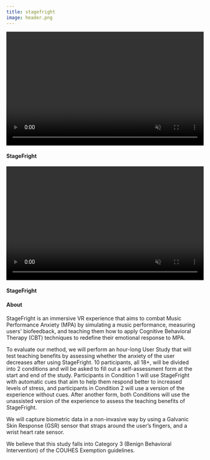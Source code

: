 ```yaml
---
title: stagefright
image: header.png
---
```



<section>
  <video controls autoplay loop muted class="image main" width="520" height="300" source src="assets/images/StageFright.mp4" type="video/mp4" frameborder="0" allowfullscreen></video>
	<h4>StageFright</h4>
</section>

<section>
  <video controls autoplay loop muted class="image main" width="520" height="300" source src="assets/images/Stagefright Stuff.mp4" type="video/mp4" frameborder="0" allowfullscreen></video>
	<h4>StageFright</h4>
</section>

<section>
  <class="image main" width="520" height="300" imag src="assets/images/Screen Shot 2023-03-01 at 4.32.14 PM.png" frameborder="0" allowfullscreen>
</section>
  
<section>
  <class="image main" width="520" height="300" imag src="assets/images/Screen Shot 2023-03-01 at 4.00.41 PM.png" frameborder="0" allowfullscreen>
</section>

  
<h4 class="major">About</h4>
  
StageFright is an immersive VR experience that aims to combat Music Performance Anxiety (MPA) by simulating a music performance, measuring users' biofeedback, and teaching them how to apply Cognitive Behavioral Therapy (CBT) techniques to redefine their emotional response to MPA.

To evaluate our method, we will perform an hour-long User Study that will test teaching benefits by assessing whether the anxiety of the user decreases after using StageFright. 10 participants, all 18+, will be divided into 2 conditions and will be asked to fill out a self-assessment form at the start and end of the study. Participants in Condition 1 will use StageFright with automatic cues that aim to help them respond better to increased levels of stress, and participants in Condition 2 will use a version of the experience without cues. After another form, both Conditions will use the unassisted version of the experience to assess the teaching benefits of StageFright.

We will capture biometric data in a non-invasive way by using a Galvanic Skin Response (GSR) sensor that straps around the user’s fingers, and a wrist heart rate sensor.

We believe that this study falls into Category 3 (Benign Behavioral Intervention) of the COUHES Exemption guidelines.

  
